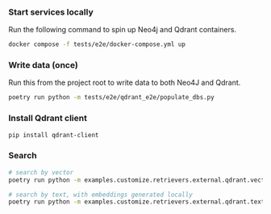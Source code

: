 ### Start services locally

Run the following command to spin up Neo4j and Qdrant containers.

```bash
docker compose -f tests/e2e/docker-compose.yml up
```

### Write data (once)

Run this from the project root to write data to both Neo4J and Qdrant.

```bash
poetry run python -m tests/e2e/qdrant_e2e/populate_dbs.py
```

### Install Qdrant client

```bash
pip install qdrant-client
```

### Search

```bash
# search by vector
poetry run python -m examples.customize.retrievers.external.qdrant.vector_search

# search by text, with embeddings generated locally
poetry run python -m examples.customize.retrievers.external.qdrant.text_search
```
